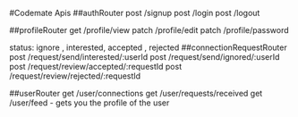 #Codemate Apis
##authRouter
post /signup
post /login
post /logout

##profileRouter
get /profile/view
patch /profile/edit
patch /profile/password


status: ignore , interested, accepted , rejected
##connectionRequestRouter
post /request/send/interested/:userId
post /request/send/ignored/:userId
post /request/review/accepted/:requestId
post /request/review/rejected/:requestId

##userRouter
get /user/connections
get /user/requests/received
get /user/feed - gets you the profile of the user